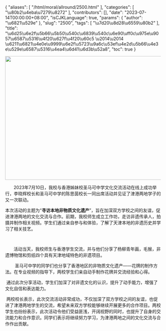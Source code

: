 {
    "aliases": [
        "/html/moral/allround/2500.html"
    ],
    "categories": [
        "\u80b2\u4eba\u7279\u8272"
    ],
    "contributors": [],
    "date": "2023-07-14T00:00:00+08:00",
    "isCJKLanguage": true,
    "params": {
        "author": "\u6821\u529e"
    },
    "slug": "2500",
    "tags": [
        "\u7d20\u8d28\u6559\u80b2"
    ],
    "title": "\u6d25\u6e2f\u5b66\u5b50\u540c\u6839\u540c\u6e90\uff0c\u975e\u9057\u6587\u5316\u4f20\u627f\u4f20\u60c5 \u2014\u2014 \u6211\u6821\u4e0e\u9999\u6e2f\u5723\u9a6c\u53ef\u4e2d\u5b66\u4e3e\u529e\u6587\u5316\u4ea4\u6d41\u6d3b\u52a8",
    "toc": true
}


<img
    src="https://cdn.tfls.online/mirror/full/ff8cd80f68d73b7cf98adfb2f5bd921cef8cd577.jpg"
    style="display:block;margin-left:auto;margin-right:auto;"
    decoding="async"
    fetchpriority="auto"
    loading="lazy"
    height="400"
    width="600"
/>







        2023年7月10日，我校与香港姊妹校圣马可中学文化交流活动在线上成功举行，李晓辉校长和圣马可中学的陈思茵校长一同出席活动并见证了津港两地学子的又一次联动。
 



 本次活动的主题为“**寻访本地非物质文化遗产**”，旨在加深双方学校之间的友谊，促进津港两地的文化交流与合作。前期，我校师生成立工作坊，走访非遗传承人，拍摄并制作相关视频。学生们通过亲自参与和体验，了解了天津本地的非遗历史并学习了相关技艺。
 


         
 
        活动当天，我校师生与香港学生交流，并与他们分享了杨柳青年画，毛猴，非遗博物馆和剪纸四个具有天津地域特色的非遗项目。
 



  





         圣马可中学的同学们也分享了香港地区的非物质文化遗产——花牌的制作方法。在专业视频的指导下，两校学生们亲自动手制作花牌并交流经验和心得。
 



  








  通过此次分享活动，学生们加深了对非遗文化的认识，提升了动手能力，增强了文化自信和表达能力。
 



  





  两校校长表示，此次交流活动非常成功，不仅加深了双方学校之间的友谊，也促进了津港两地学生的交流，希望未来双方学校能够继续开展更多的合作项目。两校学生也纷纷表示，此次活动令他们受益匪浅，开阔视野的同时，也提升了自身的交流能力和合作意识。同学们表示将继续努力学习，为津港两地之间的文化交流与合作作出贡献。
 







